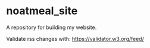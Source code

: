 # noatmeal_site
A repository for building my website.

Validate rss changes with: https://validator.w3.org/feed/
